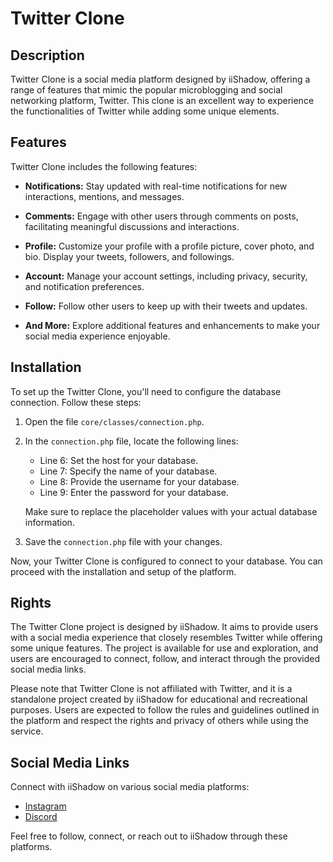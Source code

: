 # Twitter Clone

## Description

Twitter Clone is a social media platform designed by iiShadow, offering a range of features that mimic the popular microblogging and social networking platform, Twitter. This clone is an excellent way to experience the functionalities of Twitter while adding some unique elements.

## Features

Twitter Clone includes the following features:

- **Notifications:** Stay updated with real-time notifications for new interactions, mentions, and messages.

- **Comments:** Engage with other users through comments on posts, facilitating meaningful discussions and interactions.

- **Profile:** Customize your profile with a profile picture, cover photo, and bio. Display your tweets, followers, and followings.

- **Account:** Manage your account settings, including privacy, security, and notification preferences.

- **Follow:** Follow other users to keep up with their tweets and updates.

- **And More:** Explore additional features and enhancements to make your social media experience enjoyable.

## Installation

To set up the Twitter Clone, you'll need to configure the database connection. Follow these steps:

1. Open the file `core/classes/connection.php`.

2. In the `connection.php` file, locate the following lines:
   - Line 6: Set the host for your database.
   - Line 7: Specify the name of your database.
   - Line 8: Provide the username for your database.
   - Line 9: Enter the password for your database.

   Make sure to replace the placeholder values with your actual database information.

3. Save the `connection.php` file with your changes.

Now, your Twitter Clone is configured to connect to your database. You can proceed with the installation and setup of the platform.

## Rights

The Twitter Clone project is designed by iiShadow. It aims to provide users with a social media experience that closely resembles Twitter while offering some unique features. The project is available for use and exploration, and users are encouraged to connect, follow, and interact through the provided social media links.

Please note that Twitter Clone is not affiliated with Twitter, and it is a standalone project created by iiShadow for educational and recreational purposes. Users are expected to follow the rules and guidelines outlined in the platform and respect the rights and privacy of others while using the service.

## Social Media Links

Connect with iiShadow on various social media platforms:

- [Instagram](https://www.instagram.com/m7md_js2/)
- [Discord](https://discord.com/users/1091118468155314306)

Feel free to follow, connect, or reach out to iiShadow through these platforms.
